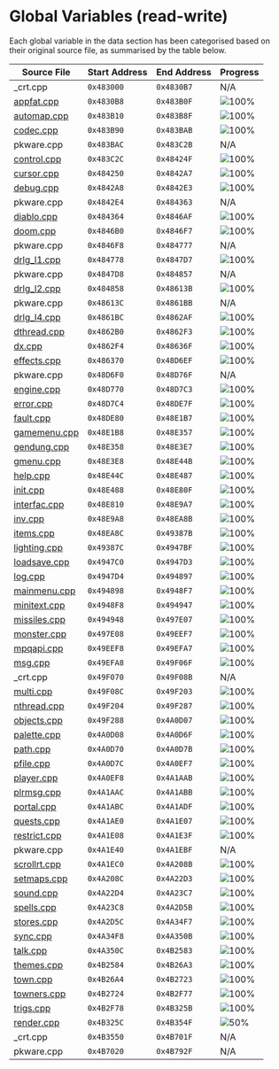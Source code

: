 # Global Variables (read-write)

Each global variable in the data section has been categorised based on their original source file, as summarised by the table below.

| Source File                | Start Address | End Address | Progress                                                    |
|----------------------------|---------------|-------------|-------------------------------------------------------------|
| _crt.cpp                   | `0x483000`    | `0x4830B7`  | N/A                                                         |
| [appfat.cpp](appfat.h)     | `0x4830B8`    | `0x483B0F`  | ![100%](http://progressed.io/bar/100 "(2648/2648 bytes)")   |
| [automap.cpp](automap.h)   | `0x483B10`    | `0x483B8F`  | ![100%](http://progressed.io/bar/100 "(128/128 bytes)")     |
| [codec.cpp](codec.h)       | `0x483B90`    | `0x483BAB`  | ![100%](http://progressed.io/bar/100 "(28/28 bytes)")       |
| pkware.cpp                 | `0x483BAC`    | `0x483C2B`  | N/A                                                         |
| [control.cpp](control.h)   | `0x483C2C`    | `0x48424F`  | ![100%](http://progressed.io/bar/100 "(1572/1572 bytes)")   |
| [cursor.cpp](cursor.h)     | `0x484250`    | `0x4842A7`  | ![100%](http://progressed.io/bar/100 "(88/88 bytes)")       |
| [debug.cpp](debug.h)       | `0x4842A8`    | `0x4842E3`  | ![100%](http://progressed.io/bar/100 "(60/60 bytes)")       |
| pkware.cpp                 | `0x4842E4`    | `0x484363`  | N/A                                                         |
| [diablo.cpp](diablo.h)     | `0x484364`    | `0x4846AF`  | ![100%](http://progressed.io/bar/100 "(844/844 bytes)")     |
| [doom.cpp](doom.h)         | `0x4846B0`    | `0x4846F7`  | ![100%](http://progressed.io/bar/100 "(72/72 bytes)")       |
| pkware.cpp                 | `0x4846F8`    | `0x484777`  | N/A                                                         |
| [drlg_l1.cpp](drlg_l1.h)   | `0x484778`    | `0x4847D7`  | ![100%](http://progressed.io/bar/100 "(96/96 bytes)")       |
| pkware.cpp                 | `0x4847D8`    | `0x484857`  | N/A                                                         |
| [drlg_l2.cpp](drlg_l2.h)   | `0x484858`    | `0x48613B`  | ![100%](http://progressed.io/bar/100 "(6372/6372 bytes)")   |
| pkware.cpp                 | `0x48613C`    | `0x4861BB`  | N/A                                                         |
| [drlg_l4.cpp](drlg_l4.h)   | `0x4861BC`    | `0x4862AF`  | ![100%](http://progressed.io/bar/100 "(244/244 bytes)")     |
| [dthread.cpp](dthread.h)   | `0x4862B0`    | `0x4862F3`  | ![100%](http://progressed.io/bar/100 "(68/68 bytes)")       |
| [dx.cpp](dx.h)             | `0x4862F4`    | `0x48636F`  | ![100%](http://progressed.io/bar/100 "(124/124 bytes)")     |
| [effects.cpp](effects.h)   | `0x486370`    | `0x48D6EF`  | ![100%](http://progressed.io/bar/100 "(29568/29568 bytes)") |
| pkware.cpp                 | `0x48D6F0`    | `0x48D76F`  | N/A                                                         |
| [engine.cpp](engine.h)     | `0x48D770`    | `0x48D7C3`  | ![100%](http://progressed.io/bar/100 "(84/84 bytes)")       |
| [error.cpp](error.h)       | `0x48D7C4`    | `0x48DE7F`  | ![100%](http://progressed.io/bar/100 "(1724/1724 bytes)")   |
| [fault.cpp](fault.h)       | `0x48DE80`    | `0x48E1B7`  | ![100%](http://progressed.io/bar/100 "(824/824 bytes)")     |
| [gamemenu.cpp](gamemenu.h) | `0x48E1B8`    | `0x48E357`  | ![100%](http://progressed.io/bar/100 "(416/416 bytes)")     |
| [gendung.cpp](gendung.h)   | `0x48E358`    | `0x48E3E7`  | ![100%](http://progressed.io/bar/100 "(144/144 bytes)")     |
| [gmenu.cpp](gmenu.h)       | `0x48E3E8`    | `0x48E44B`  | ![100%](http://progressed.io/bar/100 "(100/100 bytes)")     |
| [help.cpp](help.h)         | `0x48E44C`    | `0x48E487`  | ![100%](http://progressed.io/bar/100 "(60/60 bytes)")       |
| [init.cpp](init.h)         | `0x48E488`    | `0x48E80F`  | ![100%](http://progressed.io/bar/100 "(904/904 bytes)")     |
| [interfac.cpp](interfac.h) | `0x48E810`    | `0x48E9A7`  | ![100%](http://progressed.io/bar/100 "(408/408 bytes)")     |
| [inv.cpp](inv.h)           | `0x48E9A8`    | `0x48EA8B`  | ![100%](http://progressed.io/bar/100 "(228/228 bytes)")     |
| [items.cpp](items.h)       | `0x48EA8C`    | `0x49387B`  | ![100%](http://progressed.io/bar/100 "(19952/19952 bytes)") |
| [lighting.cpp](lighting.h) | `0x49387C`    | `0x4947BF`  | ![100%](http://progressed.io/bar/100 "(3908/3908 bytes)")   |
| [loadsave.cpp](loadsave.h) | `0x4947C0`    | `0x4947D3`  | ![100%](http://progressed.io/bar/100 "(20/20 bytes)")       |
| [log.cpp](log.h)           | `0x4947D4`    | `0x494897`  | ![100%](http://progressed.io/bar/100 "(196/196 bytes)")     |
| [mainmenu.cpp](mainmenu.h) | `0x494898`    | `0x4948F7`  | ![100%](http://progressed.io/bar/100 "(96/96 bytes)")       |
| [minitext.cpp](minitext.h) | `0x4948F8`    | `0x494947`  | ![100%](http://progressed.io/bar/100 "(80/80 bytes)")       |
| [missiles.cpp](missiles.h) | `0x494948`    | `0x497E07`  | ![100%](http://progressed.io/bar/100 "(13504/13504 bytes)") |
| [monster.cpp](monster.h)   | `0x497E08`    | `0x49EEF7`  | ![100%](http://progressed.io/bar/100 "(28912/28912 bytes)") |
| [mpqapi.cpp](mpqapi.h)     | `0x49EEF8`    | `0x49EFA7`  | ![100%](http://progressed.io/bar/100 "(176/176 bytes)")     |
| [msg.cpp](msg.h)           | `0x49EFA8`    | `0x49F06F`  | ![100%](http://progressed.io/bar/100 "(200/200 bytes)")     |
| _crt.cpp                   | `0x49F070`    | `0x49F08B`  | N/A                                                         |
| [multi.cpp](multi.h)       | `0x49F08C`    | `0x49F203`  | ![100%](http://progressed.io/bar/100 "(376/376 bytes)")     |
| [nthread.cpp](nthread.h)   | `0x49F204`    | `0x49F287`  | ![100%](http://progressed.io/bar/100 "(132/132 bytes)")     |
| [objects.cpp](objects.h)   | `0x49F288`    | `0x4A0D07`  | ![100%](http://progressed.io/bar/100 "(6784/6784 bytes)")   |
| [palette.cpp](palette.h)   | `0x4A0D08`    | `0x4A0D6F`  | ![100%](http://progressed.io/bar/100 "(104/104 bytes)")     |
| [path.cpp](path.h)         | `0x4A0D70`    | `0x4A0D7B`  | ![100%](http://progressed.io/bar/100 "(12/12 bytes)")       |
| [pfile.cpp](pfile.h)       | `0x4A0D7C`    | `0x4A0EF7`  | ![100%](http://progressed.io/bar/100 "(380/380 bytes)")     |
| [player.cpp](player.h)     | `0x4A0EF8`    | `0x4A1AAB`  | ![100%](http://progressed.io/bar/100 "(2996/2996 bytes)")   |
| [plrmsg.cpp](plrmsg.h)     | `0x4A1AAC`    | `0x4A1ABB`  | ![100%](http://progressed.io/bar/100 "(16/16 bytes)")       |
| [portal.cpp](portal.h)     | `0x4A1ABC`    | `0x4A1ADF`  | ![100%](http://progressed.io/bar/100 "(36/36 bytes)")       |
| [quests.cpp](quests.h)     | `0x4A1AE0`    | `0x4A1E07`  | ![100%](http://progressed.io/bar/100 "(808/808 bytes)")     |
| [restrict.cpp](restrict.h) | `0x4A1E08`    | `0x4A1E3F`  | ![100%](http://progressed.io/bar/100 "(56/56 bytes)")       |
| pkware.cpp                 | `0x4A1E40`    | `0x4A1EBF`  | N/A                                                         |
| [scrollrt.cpp](scrollrt.h) | `0x4A1EC0`    | `0x4A208B`  | ![100%](http://progressed.io/bar/100 "(460/460 bytes)")     |
| [setmaps.cpp](setmaps.h)   | `0x4A208C`    | `0x4A22D3`  | ![100%](http://progressed.io/bar/100 "(584/584 bytes)")     |
| [sound.cpp](sound.h)       | `0x4A22D4`    | `0x4A23C7`  | ![100%](http://progressed.io/bar/100 "(244/244 bytes)")     |
| [spells.cpp](spells.h)     | `0x4A23C8`    | `0x4A2D5B`  | ![100%](http://progressed.io/bar/100 "(2452/2452 bytes)")   |
| [stores.cpp](stores.h)     | `0x4A2D5C`    | `0x4A34F7`  | ![100%](http://progressed.io/bar/100 "(1948/1948 bytes)")   |
| [sync.cpp](sync.h)         | `0x4A34F8`    | `0x4A350B`  | ![100%](http://progressed.io/bar/100 "(20/20 bytes)")       |
| [talk.cpp](talk.h)         | `0x4A350C`    | `0x4B2583`  | ![100%](http://progressed.io/bar/100 "(61560/61560 bytes)") |
| [themes.cpp](themes.h)     | `0x4B2584`    | `0x4B26A3`  | ![100%](http://progressed.io/bar/100 "(288/288 bytes)")     |
| [town.cpp](town.h)         | `0x4B26A4`    | `0x4B2723`  | ![100%](http://progressed.io/bar/100 "(128/128 bytes)")     |
| [towners.cpp](towners.h)   | `0x4B2724`    | `0x4B2F77`  | ![100%](http://progressed.io/bar/100 "(2132/2132 bytes)")   |
| [trigs.cpp](trigs.h)       | `0x4B2F78`    | `0x4B325B`  | ![100%](http://progressed.io/bar/100 "(740/740 bytes)")     |
| [render.cpp](render.h)     | `0x4B325C`    | `0x4B354F`  | ![50%](http://progressed.io/bar/50 "(384/756 bytes)")       |
| _crt.cpp                   | `0x4B3550`    | `0x4B701F`  | N/A                                                         |
| pkware.cpp                 | `0x4B7020`    | `0x4B792F`  | N/A                                                         |
